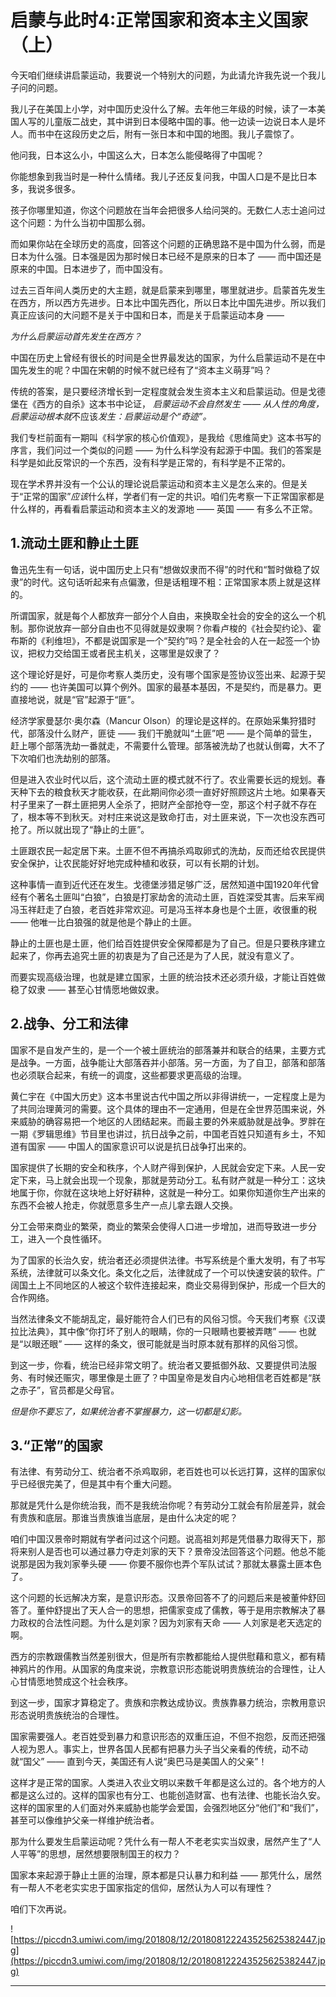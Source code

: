 # 启蒙与此时4:正常国家和资本主义国家（上）

今天咱们继续讲启蒙运动，我要说一个特别大的问题，为此请允许我先说一个我儿子问的问题。

我儿子在美国上小学，对中国历史没什么了解。去年他三年级的时候，读了一本美国人写的儿童版二战史，其中讲到日本侵略中国的事。他一边读一边说日本人是坏人。而书中在这段历史之后，附有一张日本和中国的地图。我儿子震惊了。

他问我，日本这么小，中国这么大，日本怎么能侵略得了中国呢？

你能想象到我当时是一种什么情绪。我儿子还反复问我，中国人口是不是比日本多，我说多很多。

孩子你哪里知道，你这个问题放在当年会把很多人给问哭的。无数仁人志士追问过这个问题：为什么当初中国那么弱。

而如果你站在全球历史的高度，回答这个问题的正确思路不是中国为什么弱，而是日本为什么强。日本强是因为那时候日本已经不是原来的日本了 —— 而中国还是原来的中国。日本进步了，而中国没有。

过去三百年间人类历史的大主题，就是启蒙来到哪里，哪里就进步。启蒙首先发生在西方，所以西方先进步。日本比中国先西化，所以日本比中国先进步。所以我们真正应该问的大问题不是关于中国和日本，而是关于启蒙运动本身 ——

 *为什么启蒙运动首先发生在西方？*

中国在历史上曾经有很长的时间是全世界最发达的国家，为什么启蒙运动不是在中国先发生的呢？中国在宋朝的时候不就已经有了“资本主义萌芽”吗？

传统的答案，是只要经济增长到一定程度就会发生资本主义和启蒙运动。但是戈德堡在《西方的自杀》这本书中论证， *启蒙运动不会自然发生 —— 从人性的角度，启蒙运动根本就*不应该*发生：启蒙运动是个“奇迹”。*

我们专栏前面有一期叫《科学家的核心价值观》，是我给《思维简史》这本书写的序言，我们问过一个类似的问题 —— 为什么科学没有起源于中国。我们的答案是科学是如此反常识的一个东西，没有科学是正常的，有科学是不正常的。

现在学术界并没有一个公认的理论说启蒙运动和资本主义是怎么来的。但是关于“正常的国家”*应该*什么样，学者们有一定的共识。咱们先考察一下正常国家都是什么样的，再看看启蒙运动和资本主义的发源地 —— 英国 —— 有多么不正常。

## 1.流动土匪和静止土匪

鲁迅先生有一句话，说中国历史上只有“想做奴隶而不得”的时代和“暂时做稳了奴隶”的时代。这句话听起来有点偏激，但是话粗理不粗：正常国家本质上就是这样的。

所谓国家，就是每个人都放弃一部分个人自由，来换取全社会的安全的这么一个机制。那你说放弃一部分自由也不见得就是奴隶啊？你看卢梭的《社会契约论》、霍布斯的《利维坦》，不都是说国家是一个“契约”吗？是全社会的人在一起签一个协议，把权力交给国王或者民主机关，这哪里是奴隶了？

这个理论好是好，可是你考察人类历史，没有哪个国家是签协议签出来、起源于契约的 —— 也许美国可以算个例外。国家的最基本基因，不是契约，而是暴力。更直接地说，就是“官”起源于“匪”。

经济学家曼瑟尔·奥尔森（Mancur Olson）的理论是这样的。在原始采集狩猎时代，部落没什么财产，匪徒 —— 我们干脆就叫“土匪”吧 —— 是个简单的营生，赶上哪个部落洗劫一番就走，不需要什么管理。部落被洗劫了也就认倒霉，大不了下次咱们也洗劫别的部落。

但是进入农业时代以后，这个流动土匪的模式就不行了。农业需要长远的规划。春天种下去的粮食秋天才能收获，在此期间你必须一直好好照顾这片土地。如果春天村子里来了一群土匪把男人全杀了，把财产全部抢夺一空，那这个村子就不存在了，根本等不到秋天。对村庄来说这是致命打击，对土匪来说，下一次也没东西可抢了。所以就出现了“静止的土匪”。

土匪跟农民一起定居下来。土匪不但不再搞杀鸡取卵式的洗劫，反而还给农民提供安全保护，让农民能好好地完成种植和收获，可以有长期的计划。

这种事情一直到近代还在发生。戈德堡涉猎足够广泛，居然知道中国1920年代曾经有个著名土匪叫“白狼”，白狼是打家劫舍的流动土匪，百姓深受其害。后来军阀冯玉祥赶走了白狼，老百姓非常欢迎。可是冯玉祥本身也是个土匪，收很重的税 —— 他唯一比白狼强的就是他是个静止的土匪。

静止的土匪也是土匪，他们给百姓提供安全保障都是为了自己。但是只要秩序建立起来了，你再去追究土匪的初衷是为了自己还是为了人民，就没有意义了。

而要实现高级治理，也就是建立国家，土匪的统治技术还必须升级，才能让百姓做稳了奴隶 —— 甚至心甘情愿地做奴隶。

## 2.战争、分工和法律

国家不是自发产生的，是一个一个被土匪统治的部落兼并和联合的结果，主要方式是战争。一方面，战争能让大部落吞并小部落。另一方面，为了自卫，部落和部落也必须联合起来，有统一的调度，这些都要求更高级的治理。

黄仁宇在《中国大历史》这本书里说古代中国之所以非得讲统一，一定程度上是为了共同治理黄河的需要。这个具体的理由不一定通用，但是在全世界范围来说，外来威胁的确容易把一个地区的人团结起来。而最主要的外来威胁就是战争。罗胖在一期《罗辑思维》节目里也讲过，抗日战争之前，中国老百姓只知道有乡土，不知道有国家 —— 中国人的国家意识可以说是抗日战争打出来的。

国家提供了长期的安全和秩序，个人财产得到保护，人民就会安定下来。人民一安定下来，马上就会出现一个现象，那就是劳动分工。私有财产就是一种分工：这块地属于你，你就在这块地上好好耕种，这就是一种分工。如果你知道你生产出来的东西不会被人抢走，你就愿意多生产一点儿拿去跟人交换。

分工会带来商业的繁荣，商业的繁荣会使得人口进一步增加，进而导致进一步分工，进入一个良性循环。

为了国家的长治久安，统治者还必须提供法律。书写系统是个重大发明，有了书写系统，法律就可以条文化。条文化之后，法律就成了一个可以快速安装的软件。广阔国土上不同地区的人被这个软件连接起来，商业交易得到保护，形成一个巨大的合作网络。

当然法律条文不能胡乱定，最好能符合人们已有的风俗习惯。今天我们考察《汉谟拉比法典》，其中像“你打坏了别人的眼睛，你的一只眼睛也要被弄瞎” —— 也就是“以眼还眼” —— 这样的条文，很可能就是当时原本就有那样的风俗习惯。

到这一步，你看，统治已经非常文明了。统治者又要抵御外敌、又要提供司法服务、有时候还赈灾，哪里像是土匪了？中国皇帝是发自内心地相信老百姓都是“朕之赤子”，官员都是父母官。

 *但是你不要忘了，如果统治者不掌握暴力，这一切都是幻影。*

## 3.“正常”的国家

有法律、有劳动分工、统治者不杀鸡取卵，老百姓也可以长远打算，这样的国家似乎已经很完美了，但是其中有个重大问题。

那就是凭什么是你统治我，而不是我统治你呢？有劳动分工就会有阶层差异，就会有贵族和底层。那谁当贵族谁当底层，是由什么决定的呢？

咱们中国汉景帝时期就有学者问过这个问题。说高祖刘邦是凭借暴力取得天下，那将来别人是否也可以通过暴力夺走刘家的天下？景帝没法回答这个问题。他总不能说那是因为我刘家拳头硬 —— 你要不服你也弄个军队试试？那就太暴露土匪本色了。

这个问题的长远解决方案，是意识形态。汉景帝回答不了的问题后来是被董仲舒回答了。董仲舒提出了天人合一的思想，把儒家变成了儒教，等于是用宗教解决了暴力政权的合法性问题。为什么是刘家？因为刘家有天命 —— 人刘家是老天选定的啊。

西方的宗教跟儒教当然差别很大，但是所有宗教都能给人提供慰藉和意义，都有精神鸦片的作用。从国家的角度来说，宗教意识形态能说明贵族统治的合理性，让人心甘情愿地赞成这个社会秩序。

到这一步，国家才算稳定了。贵族和宗教达成协议。贵族靠暴力统治，宗教用意识形态说明贵族统治的合理性。

国家需要强人。老百姓受到暴力和意识形态的双重压迫，不但不抱怨，反而还把强人视为恩人。事实上，世界各国人民都有把暴力头子当父亲看的传统，动不动就“国父” —— 直到今天，美国还有人说“奥巴马是美国人的父亲”！

这样才是正常的国家。人类进入农业文明以来数千年都是这么过的。各个地方的人都是这么过的。这样的国家也有分工、也能创造财富、也有法律、也能长治久安。这样的国家里的人们面对外来威胁也能学会爱国，会强烈地区分“他们”和“我们”，甚至可以像维护父亲一样维护统治者。

那为什么要发生启蒙运动呢？凭什么有一帮人不老老实实当奴隶，居然产生了“人人平等”的思想，居然想要限制国王的权力？

国家本来起源于静止土匪的治理，原本都是只认暴力和利益 —— 那凭什么，居然有一帮人不老老实实忠于国家指定的信仰，居然认为人可以有理性？

咱们下次再说。

![https://piccdn3.umiwi.com/img/201808/12/201808122243525625382447.jpg](https://piccdn3.umiwi.com/img/201808/12/201808122243525625382447.jpg)

---
